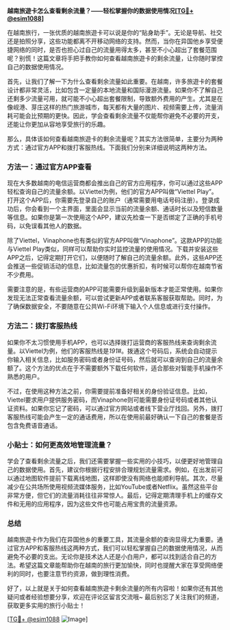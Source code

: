**越南旅遊卡怎么查看剩余流量？——轻松掌握你的数据使用情况[[TG💪+ @esim1088](https://t.me/s/esim1088)]**

在越南旅行，一张优质的越南旅遊卡可以说是你的“贴身助手”。无论是导航、社交还是拍照分享，这些功能都离不开移动网络的支持。然而，当你在异国他乡享受便捷网络的同时，是否也担心过自己的流量用得太多，甚至不小心超出了套餐范围呢？别慌！这篇文章将手把手教你如何查看越南旅遊卡的剩余流量，让你随时掌控自己的数据使用情况。

首先，让我们了解一下为什么查看剩余流量如此重要。在越南，许多旅遊卡的套餐设计都非常灵活，比如包含一定量的本地流量和国际漫游流量。如果你不了解自己还剩多少流量可用，就可能不小心超出套餐限制，导致额外费用的产生。尤其是在像岘港、芽庄这样的热门旅游城市，每天都有大量的图片、视频需要上传，流量消耗可能会比预期的更快。因此，学会查看剩余流量不仅能帮你避免不必要的开支，还能让你更加从容地享受旅行的乐趣。

那么，具体该如何查看越南旅遊卡的剩余流量呢？其实方法很简单，主要分为两种方式：通过官方APP和拨打客服热线。下面我们分别来详细说明这两种方法。

### 方法一：通过官方APP查看

现在大多数越南的电信运营商都会推出自己的官方应用程序，你可以通过这些APP轻松查询自己的流量余额。以Viettel为例，他们的官方APP叫做“Viettel Play”。打开这个APP后，你需要先登录自己的账户（通常需要用电话号码注册）。登录成功后，你会看到一个主界面，里面会显示当前的流量余额、通话时长以及短信数量等信息。如果你是第一次使用这个APP，建议先检查一下是否绑定了正确的手机号码，以免误看其他人的数据。

除了Viettel，Vinaphone也有类似的官方APP叫做“Vinaphone”。这款APP的功能与Viettel Play类似，同样可以帮助你实时监控流量的使用情况。下载并安装这些APP之后，记得定期打开它们，以便随时了解自己的流量余额。此外，这些APP还会推送一些促销活动的信息，比如流量包的优惠折扣，有时候可以帮你在越南节省不少费用。

需要注意的是，有些运营商的APP可能需要升级到最新版本才能正常使用。如果你发现无法正常查看流量余额，可以尝试更新APP或者联系客服获取帮助。同时，为了确保数据安全，不要随意在公共Wi-Fi环境下输入个人信息或进行支付操作。

### 方法二：拨打客服热线

如果你不太习惯使用手机APP，也可以选择拨打运营商的客服热线来查询剩余流量。以Viettel为例，他们的客服热线是*191#*。拨通这个号码后，系统会自动提示你输入相关信息，比如服务密码或者身份证号码，然后就可以查询到自己的流量余额了。这个方法的优点在于不需要额外下载任何软件，适合那些对智能手机操作不熟悉的用户。

不过，在使用这种方法之前，你需要提前准备好相关的身份验证信息。比如，Viettel要求用户提供服务密码，而Vinaphone则可能需要身份证号码或者其他认证资料。如果你忘记了密码，可以通过官方网站或者线下营业厅找回。另外，拨打客服热线可能会产生一定的通话费用，所以在使用前最好确认一下自己的套餐是否包含免费语音通话。

### 小贴士：如何更高效地管理流量？

学会了查看剩余流量之后，我们还需要掌握一些实用的小技巧，以便更好地管理自己的数据使用。首先，建议你根据行程安排合理规划流量需求。例如，在出发前可以通过地图软件提前下载离线地图，这样即使没有网络也能顺利导航。其次，尽量减少在公共场所使用视频流媒体服务，比如YouTube或者Netflix。虽然这些平台非常方便，但它们的流量消耗往往非常惊人。最后，记得定期清理手机上的缓存文件和无用的应用程序，因为这些文件也可能占用宝贵的流量资源。

### 总结

越南旅遊卡作为我们在异国他乡的重要工具，其流量余额的查询显得尤为重要。通过官方APP和客服热线这两种方式，我们可以轻松掌握自己的数据使用情况，从而避免不必要的支出。无论你是技术达人还是小白用户，都可以找到适合自己的方法。希望这篇文章能帮助你在越南的旅行更加愉快，同时也提醒大家在享受网络便利的同时，也要注意节约资源，做到理性消费。

好了，以上就是关于如何查看越南旅遊卡剩余流量的所有内容啦！如果你还有其他疑问或者经验想要分享，欢迎在评论区留言交流哦~ 最后别忘了关注我们的频道，获取更多实用的旅行小贴士！

[[TG💪+ @esim1088](https://t.me/s/esim1088) ![Image](https://i.postimg.cc/4NQfJmqS/Snipaste-2025-05-13-00-14-12.png)]